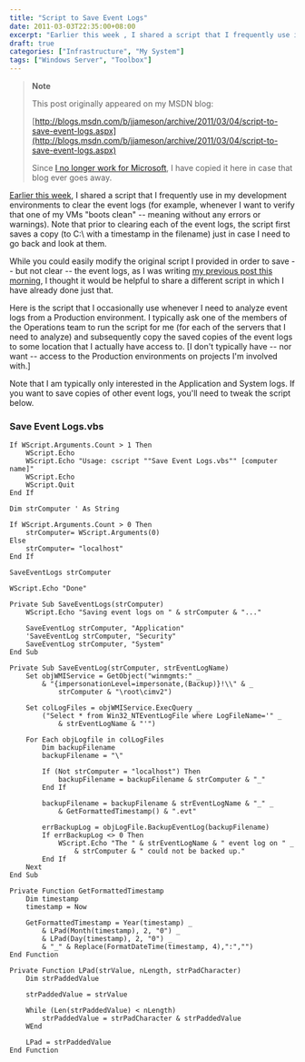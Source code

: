 ```yaml
---
title: "Script to Save Event Logs"
date: 2011-03-03T22:35:00+08:00
excerpt: "Earlier this week , I shared a script that I frequently use in my development environments to clear the event logs (for example, whenever I want to verify that one of my VMs \"boots clean\" -- meaning without any errors or warnings). Note that prior to..."
draft: true
categories: ["Infrastructure", "My System"]
tags: ["Windows Server", "Toolbox"]
---
```


> **Note**
> 
> This post originally appeared on my MSDN blog:
> 
> [http://blogs.msdn.com/b/jjameson/archive/2011/03/04/script-to-save-event-logs.aspx](http://blogs.msdn.com/b/jjameson/archive/2011/03/04/script-to-save-event-logs.aspx)
> 
> Since [I no longer work for Microsoft](/blog/jjameson/2011/09/02/last-day-with-microsoft), I have copied it here in case that blog ever goes away.

[Earlier this week](/blog/jjameson/2011/03/01/script-to-clear-and-save-event-logs), I shared a script that I frequently use in my development environments to clear the event logs (for example, whenever I want to verify that one of my VMs "boots clean" -- meaning without any errors or warnings). Note that prior to clearing each of the event logs, the script first saves a copy (to C:\ with a timestamp in the filename) just in case I need to go back and look at them.

While you could easily modify the original script I provided in order to save -- but not clear -- the event logs, as I was writing [my previous post this morning](/blog/jjameson/2011/03/04/identifying-logon-failures-on-a-web-site), I thought it would be helpful to share a different script in which I have already done just that.

Here is the script that I occasionally use whenever I need to analyze event logs from a Production environment. I typically ask one of the members of the Operations team to run the script for me (for each of the servers that I need to analyze) and subsequently copy the saved copies of the event logs to some location that I actually have access to. [I don't typically have -- nor want -- access to the Production environments on projects I'm involved with.]

Note that I am typically only interested in the Application and System logs. If you want to save copies of other event logs, you'll need to tweak the script below.

### Save Event Logs.vbs

```
If WScript.Arguments.Count > 1 Then
    WScript.Echo
    WScript.Echo "Usage: cscript ""Save Event Logs.vbs"" [computer name]"
    WScript.Echo
    WScript.Quit
End If

Dim strComputer ' As String

If WScript.Arguments.Count > 0 Then
    strComputer= WScript.Arguments(0)
Else
    strComputer= "localhost"
End If

SaveEventLogs strComputer

WScript.Echo "Done"

Private Sub SaveEventLogs(strComputer)
    WScript.Echo "Saving event logs on " & strComputer & "..."

    SaveEventLog strComputer, "Application"
    'SaveEventLog strComputer, "Security"
    SaveEventLog strComputer, "System"
End Sub

Private Sub SaveEventLog(strComputer, strEventLogName)
    Set objWMIService = GetObject("winmgmts:" _
        & "{impersonationLevel=impersonate,(Backup)}!\\" & _
            strComputer & "\root\cimv2")

    Set colLogFiles = objWMIService.ExecQuery _
        ("Select * from Win32_NTEventLogFile where LogFileName='" _
            & strEventLogName & "'")

    For Each objLogfile in colLogFiles
        Dim backupFilename
        backupFilename = "\"

        If (Not strComputer = "localhost") Then
            backupFilename = backupFilename & strComputer & "_"
        End If

        backupFilename = backupFilename & strEventLogName & "_" _
            & GetFormattedTimestamp() & ".evt"

        errBackupLog = objLogFile.BackupEventLog(backupFilename)
        If errBackupLog <> 0 Then        
            WScript.Echo "The " & strEventLogName & " event log on " _
                & strComputer & " could not be backed up."
        End If
    Next
End Sub

Private Function GetFormattedTimestamp
    Dim timestamp
    timestamp = Now

    GetFormattedTimestamp = Year(timestamp) _
        & LPad(Month(timestamp), 2, "0") _
        & LPad(Day(timestamp), 2, "0") _
        & "_" & Replace(FormatDateTime(timestamp, 4),":","")
End Function

Private Function LPad(strValue, nLength, strPadCharacter)
    Dim strPaddedValue

    strPaddedValue = strValue

    While (Len(strPaddedValue) < nLength)
        strPaddedValue = strPadCharacter & strPaddedValue
    WEnd

    LPad = strPaddedValue
End Function
```

